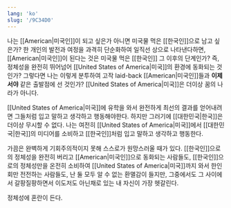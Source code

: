 ```yaml
---
lang: 'ko'
slug: '/9C34D0'
---
```


나는 [[American|미국인]]이 되고 싶은가 아니면 미국물 먹은 [[한국인]]으로 남고 싶은가?
한 개인의 발전과 여정을 과격히 단순화하여 일직선 상으로 나타낸다하면,
[[American|미국인]]이 된다는 것은 미국물 먹은 [[한국인]] 그 이후의 단계인가?
즉, 정체성을 완전히 뛰어넘어 [[United States of America|미국]]의 환경에 동화되는 것인가?
그렇다면 나는 이렇게 분투하여 고작 laid-back [[American|미국인]]들과 **이제서야** 같은 출발점에 선 것인가?
[[United States of America|미국]]은 더이상 꿈의 나라가 아니다.

[[United States of America|미국]]에 유학을 와서 완전하게 최선의 결과를 얻어내려면
그들처럼 입고 말하고 생각하고 행동해야한다.
하지만 그러기에 [[대한민국|한국]]은 더이상 무시할 수 없다.
나는 여전히 [[United States of America|미국]]에서 [[대한민국|한국]]의 미디어를 소비하고
[[한국인]]처럼 입고 말하고 생각하고 행동한다.

가끔은 완벽하게 기회주의적이지 못해 스스로가 원망스러울 때가 있다.
[[한국인]]으로의 정체성을 완전히 버리고 [[American|미국인]]으로 동화되는 사람들도,
[[한국인]]으로의 정체성만을 온전히 소비하여 [[United States of America|미국]]까지 와서 한인회만 전전하는 사람들도,
난 둘 모두 알 수 없는 환멸감이 들지만, 그중에서도 그 사이에서 갈팡질팡하면서
이도저도 아닌채로 있는 내 자신이 가장 헷갈린다.

정체성에 혼란이 든다.
